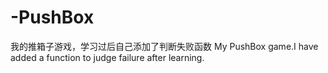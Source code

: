 # -PushBox
我的推箱子游戏，学习过后自己添加了判断失败函数 My PushBox game.I have added a function to judge failure after learning.
